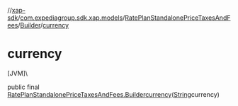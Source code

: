 //[xap-sdk](../../../../index.md)/[com.expediagroup.sdk.xap.models](../../index.md)/[RatePlanStandalonePriceTaxesAndFees](../index.md)/[Builder](index.md)/[currency](currency.md)

# currency

[JVM]\

public final [RatePlanStandalonePriceTaxesAndFees.Builder](index.md)[currency](currency.md)([String](https://docs.oracle.com/javase/8/docs/api/java/lang/String.html)currency)
